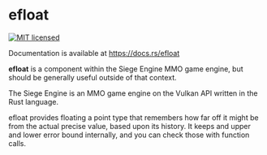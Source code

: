 # efloat

[![MIT licensed](https://img.shields.io/badge/license-MIT-blue.svg)](./LICENSE)

Documentation is available at https://docs.rs/efloat

**efloat** is a component within the Siege Engine MMO game engine, but should be
generally useful outside of that context.

The Siege Engine is an MMO game engine on the Vulkan API written in the Rust language.

efloat provides floating a point type that remembers how far off it might be from
the actual precise value, based upon its history. It keeps and upper and lower error
bound internally, and you can check those with function calls.

